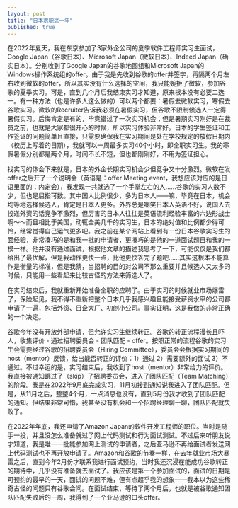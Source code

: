 ```yaml
---
layout: post
title: "日本求职这一年"
published: true
---
```


在2022年夏天，我在东京参加了3家外企公司的夏季软件工程师实习生面试，Google Japan（谷歌日本）、Microsoft Japan（微软日本）、Indeed Japan（确实日本）。分别收到了Google Japan的谷歌地图组和Microsoft Japan的Windows操作系统组的offer。由于我是先收到谷歌的offer并签字，再隔两个月左右收到微软的offer，所以其实没有什么选择的空间，我只能婉拒了微软，参加谷歌的夏季实习。可是，直到几个月后我结束实习才知道，原来根本没有必要二选一。有一种方法（也是许多人这么做的）可以两个都要：暑假去微软实习，寒假去谷歌实习。微软的Recruiter告诉我必须在暑假实习，但谷歌不限制候选人一定得暑假实习。后悔肯定是有的，毕竟错过了一次实习机会；但是暑期实习刚好是在裁员之前，也就是大家都很开心的时候，所以实习体验非常好。日本的学生签证和工作签证的问题简单且直接，只需要确保我在实习期间是处在学校规定的放假日期内（校历上写着的日期），我就可以一周最多实习40个小时，即全职实习生。我的寒假暑假分别都是两个月，时间不长不短，但也都刚刚好，不用为签证担心。

找实习的体会下来就是，日本的外企长期实习机会少但竞争又十分激烈。微软在发offer之后开了一个说明会（英语是：offer Meeting event，我想应该对应的是日语里面的：内定会），我发现一共就选了一个手掌左右的人……谷歌的实习人数不少，但也是屈指可数。其中国人比例很少，多为日本人——嘛，毕竟在日本，机会均等地选择候选人，肯定是日本人更多。外界总是嘲笑日本人英语不好，说国人去投递外资的话竞争不激烈，但厉害的日本人往往是英语流利经验丰富的六边形战士啊～～而且相比于美国，动辄全美几千的实习生，日本的绝对值和比例都少得可怜，经常觉得自己运气更多吧。我之前在某个网站上看到有一份日本谷歌实习生的面经验，非常凑巧的是和我一批的申请者，更凑巧的是他的一道面试题目和我的一模一样。他并没有通过面试，根据他文章的描述我思考了一下，可能仅仅是我们都给出了最优解，但是我动作更快一点，比他更快答完了题吧……其实这根本不能算作是衡量的标准，但是我猜，当招聘的目的对公司不那么重要并且候选人又太多的时候，只能用一些看起来比较古怪的方法来筛选人了。

在实习结束后，我就重新开始准备全职的应聘了。由于实习的时候就业市场爆雷了，保险起见，我不得不重新把整个日本几乎我感兴趣且能接受薪资水平的公司都申请了一遍，包括外资、日企大厂、初创小公司。事实证明，这是我做的非常正确的一个决定。

谷歌今年没有开放外部申请，但允许实习生继续转正。谷歌的转正流程漫长且吓人，收集评价 - 通过招聘委员会 - 团队匹配 - offer。按照正常的流程谷歌的实习生会需要经过谷歌的招聘委员会（Hiring Committee），委员会会根据实习期间的host（mentor）反馈，给出能否转正的评价：1）通过 2）需要额外的面试 3）不通过。不过幸运的是，实习结束后，我收到了host（mentor）非常给力的评价。我直接被通知跳过了（skip）了招聘委员会，进入了团队匹配（Team Matching）的阶段。我是在2022年9月底完成实习，11月初接到通知说我进入了团队匹配。但是，从11月之后，整整4个月，一点消息也没有，直到5月份我才收到了团队匹配的通知。但结果非常可惜，我甚至没有机会和一个招聘经理聊一聊，团队匹配就失败了。

在2022年年底，我还申请了Amazon Japan的软件开发工程师的职位。当时是随手一投，并且没怎么准备就过了网上代码测试和行为面试测试。不过后来听朋友说才知道，我是唯一一批能参加网上测试的申请者，之后亚马逊不再给面试者发送网上代码测试也不再开放申请了。Amazon和谷歌的节奏一样，在去年就业市场大暴雷之后，直到今年2月份才联系我进行面试预约，当时我还沉浸在能成功谷歌转正的期待中，几乎没有准备就去面试了。我应该是第一个参加面试的，面试的日期是可预约的最早的一天，面试的问题不难，但有点超乎我的想象——我本以为这些稀奇古怪的问题只有谷歌会问。在面试结束，等待了两个月后，也就是被谷歌通知团队匹配失败后的一周，我得到了一个亚马逊的口头offer。